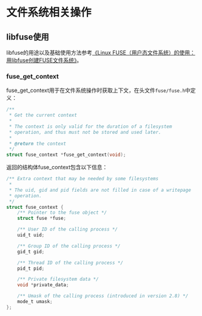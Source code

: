 # 文件系统相关操作
<!-- toc -->

## libfuse使用

libfuse的用途以及基础使用方法参考[《Linux FUSE（用户态文件系统）的使用：用libfuse创建FUSE文件系统》](https://www.lijiaocn.com/%E6%8A%80%E5%B7%A7/2019/01/21/linux-fuse-filesystem-in-userspace-usage.html)。

### fuse_get_context

fuse_get_context用于在文件系统操作时获取上下文，在头文件`fuse/fuse.h`中定义：

```c
/**
 * Get the current context
 *
 * The context is only valid for the duration of a filesystem
 * operation, and thus must not be stored and used later.
 *
 * @return the context
 */
struct fuse_context *fuse_get_context(void);
```

返回的结构体fuse_context包含以下信息：

```c
/** Extra context that may be needed by some filesystems
 *
 * The uid, gid and pid fields are not filled in case of a writepage
 * operation.
 */
struct fuse_context {
    /** Pointer to the fuse object */
    struct fuse *fuse;

    /** User ID of the calling process */
    uid_t uid;

    /** Group ID of the calling process */
    gid_t gid;

    /** Thread ID of the calling process */
    pid_t pid;

    /** Private filesystem data */
    void *private_data;

    /** Umask of the calling process (introduced in version 2.8) */
    mode_t umask;
};
```
